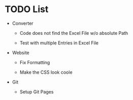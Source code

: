 # TODO List

+ Converter

    + Code does not find the Excel File w/o absolute Path

    + Test with multiple Entries in Excel File

+ Website

    + Fix Formatting

    + Make the CSS look coole
 
+ Git

    + Setup Git Pages    

